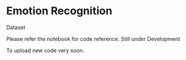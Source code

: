 # Emotion Recognition
Dataset

Please refer the notebook for code reference.
Still under Development

To upload new code very soon.

